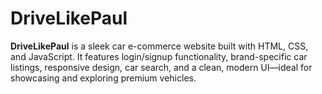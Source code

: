 # DriveLikePaul
**DriveLikePaul** is a sleek car e-commerce website built with HTML, CSS, and JavaScript. It features login/signup functionality, brand-specific car listings, responsive design, car search, and a clean, modern UI—ideal for showcasing and exploring premium vehicles.
